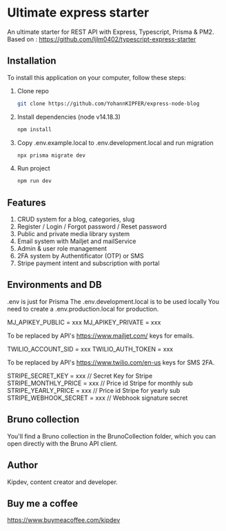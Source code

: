 # Ultimate express starter

An ultimate starter for REST API with Express, Typescript, Prisma & PM2.
Based on : https://github.com/ljlm0402/typescript-express-starter

## Installation

To install this application on your computer, follow these steps:


1. Clone repo

   ```bash
   git clone https://github.com/YohannKIPFER/express-node-blog

2. Install dependencies (node v14.18.3)

   ```bash
   npm install

3. Copy .env.example.local to .env.development.local and run migration

   ```bash
   npx prisma migrate dev

4. Run project

   ```bash
   npm run dev
   
## Features 

1. CRUD system for a blog, categories, slug
2. Register / Login / Forgot password / Reset password
3. Public and private media library system
4. Email system with Mailjet and mailService
5. Admin & user role management
6. 2FA system by Authentificator (OTP) or SMS
7. Stripe payment intent and subscription with portal 
 
## Environments and DB

.env is just for Prisma
The .env.development.local is to be used locally
You need to create a .env.production.local for production.

MJ_APIKEY_PUBLIC = xxx
MJ_APIKEY_PRIVATE = xxx

To be replaced by API's https://www.mailjet.com/ keys for emails.

TWILIO_ACCOUNT_SID = xxx
TWILIO_AUTH_TOKEN = xxx

To be replaced by API's https://www.twilio.com/en-us keys for SMS 2FA.
   
STRIPE_SECRET_KEY = xxx // Secret Key for Stripe
STRIPE_MONTHLY_PRICE = xxx // Price id Stripe for monthly sub
STRIPE_YEARLY_PRICE = xxx // Price id Stripe for yearly sub
STRIPE_WEBHOOK_SECRET = xxx // Webhook signature secret


## Bruno collection

You'll find a Bruno collection in the BrunoCollection folder, which you can open directly with the Bruno API client.

## Author

Kipdev, content creator and developer.

## Buy me a coffee 
https://www.buymeacoffee.com/kipdev